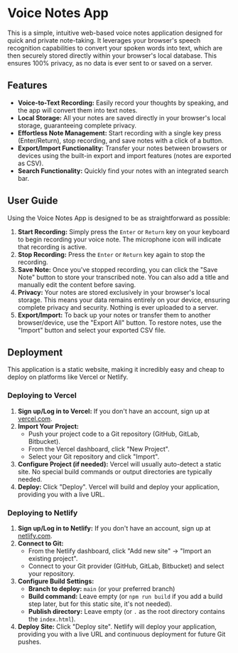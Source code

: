# Voice Notes App

This is a simple, intuitive web-based voice notes application designed for quick and private note-taking. It leverages your browser's speech recognition capabilities to convert your spoken words into text, which are then securely stored directly within your browser's local database. This ensures 100% privacy, as no data is ever sent to or saved on a server.

## Features
- **Voice-to-Text Recording:** Easily record your thoughts by speaking, and the app will convert them into text notes.
- **Local Storage:** All your notes are saved directly in your browser's local storage, guaranteeing complete privacy.
- **Effortless Note Management:** Start recording with a single key press (Enter/Return), stop recording, and save notes with a click of a button.
- **Export/Import Functionality:** Transfer your notes between browsers or devices using the built-in export and import features (notes are exported as CSV).
- **Search Functionality:** Quickly find your notes with an integrated search bar.

## User Guide

Using the Voice Notes App is designed to be as straightforward as possible:

1.  **Start Recording:** Simply press the `Enter` or `Return` key on your keyboard to begin recording your voice note. The microphone icon will indicate that recording is active.
2.  **Stop Recording:** Press the `Enter` or `Return` key again to stop the recording.
3.  **Save Note:** Once you've stopped recording, you can click the "Save Note" button to store your transcribed note. You can also add a title and manually edit the content before saving.
4.  **Privacy:** Your notes are stored exclusively in your browser's local storage. This means your data remains entirely on your device, ensuring complete privacy and security. Nothing is ever uploaded to a server.
5.  **Export/Import:** To back up your notes or transfer them to another browser/device, use the "Export All" button. To restore notes, use the "Import" button and select your exported CSV file.

## Deployment

This application is a static website, making it incredibly easy and cheap to deploy on platforms like Vercel or Netlify.

### Deploying to Vercel

1.  **Sign up/Log in to Vercel:** If you don't have an account, sign up at [vercel.com](https://vercel.com).
2.  **Import Your Project:**
    *   Push your project code to a Git repository (GitHub, GitLab, Bitbucket).
    *   From the Vercel dashboard, click "New Project".
    *   Select your Git repository and click "Import".
3.  **Configure Project (if needed):** Vercel will usually auto-detect a static site. No special build commands or output directories are typically needed.
4.  **Deploy:** Click "Deploy". Vercel will build and deploy your application, providing you with a live URL.

### Deploying to Netlify

1.  **Sign up/Log in to Netlify:** If you don't have an account, sign up at [netlify.com](https://www.netlify.com/).
2.  **Connect to Git:**
    *   From the Netlify dashboard, click "Add new site" -> "Import an existing project".
    *   Connect to your Git provider (GitHub, GitLab, Bitbucket) and select your repository.
3.  **Configure Build Settings:**
    *   **Branch to deploy:** `main` (or your preferred branch)
    *   **Build command:** Leave empty (or `npm run build` if you add a build step later, but for this static site, it's not needed).
    *   **Publish directory:** Leave empty (or `.` as the root directory contains the `index.html`).
4.  **Deploy Site:** Click "Deploy site". Netlify will deploy your application, providing you with a live URL and continuous deployment for future Git pushes.
